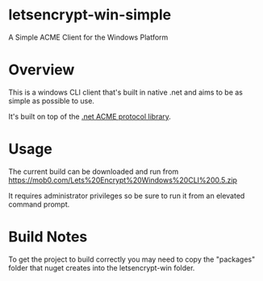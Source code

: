# letsencrypt-win-simple
A Simple ACME Client for the Windows Platform

# Overview

This is a windows CLI client that's built in native .net and aims to be as simple as possible to use.

It's built on top of the [.net ACME protocol library](https://github.com/ebekker/letsencrypt-win/).

# Usage

The current build can be downloaded and run from https://mob0.com/Lets%20Encrypt%20Windows%20CLI%200.5.zip

It requires administrator privileges so be sure to run it from an elevated command prompt.

# Build Notes

To get the project to build correctly you may need to copy the "packages" folder that nuget creates into the letsencrypt-win folder.
